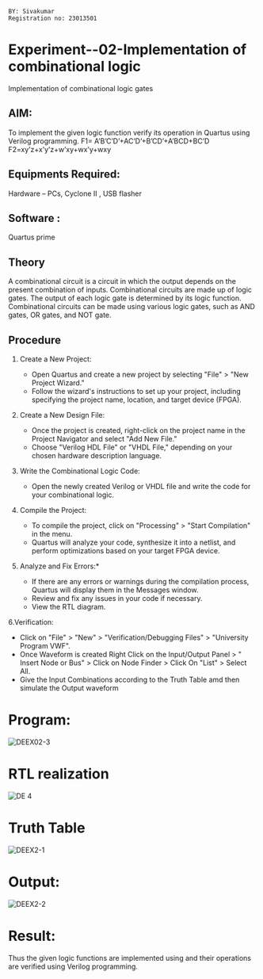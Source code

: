```
BY: Sivakumar
Registration no: 23013501
```
# Experiment--02-Implementation of combinational logic
Implementation of combinational logic gates
 
## AIM:
To implement the given logic function verify its operation in Quartus using Verilog programming.
 F1= A’B’C’D’+AC’D’+B’CD’+A’BCD+BC’D
F2=xy’z+x’y’z+w’xy+wx’y+wxy
 
 
 
## Equipments Required:
 Hardware – PCs, Cyclone II , USB flasher
## Software :
Quartus prime

## Theory
 A combinational circuit is a circuit in which the output depends on the present combination of inputs. Combinational circuits are made up of logic gates. The output of each logic gate is determined by its logic function. Combinational circuits can be made using various logic gates, such as AND gates, OR gates, and NOT gate.

## Procedure
1. Create a New Project:
   - Open Quartus and create a new project by selecting "File" > "New Project Wizard."
   - Follow the wizard's instructions to set up your project, including specifying the project name, location, and target device (FPGA).
2. Create a New Design File:
   - Once the project is created, right-click on the project name in the Project Navigator and select "Add New File."
   - Choose "Verilog HDL File" or "VHDL File," depending on your chosen hardware description language.

3. Write the Combinational Logic Code:
   - Open the newly created Verilog or VHDL file and write the code for your combinational logic.
     
4. Compile the Project:
   - To compile the project, click on "Processing" > "Start Compilation" in the menu.
   - Quartus will analyze your code, synthesize it into a netlist, and perform optimizations based on your target FPGA device.

5. Analyze and Fix Errors:*
   - If there are any errors or warnings during the compilation process, Quartus will display them in the Messages window.
   - Review and fix any issues in your code if necessary.
   - View the RTL diagram.

6.Verification:
   - Click on "File" > "New" > "Verification/Debugging Files" > "University Program VWF".
   - Once Waveform is created Right Click on the Input/Output Panel > " Insert Node or Bus" > Click on Node Finder > Click On "List" > Select All.
   - Give the Input Combinations according to the Truth Table amd then simulate the Output waveform

# Program:
![DEEX02-3](https://github.com/MathiyazhaganDhanapal/Experiment--02-Implementation-of-combinational-logic-/assets/145981115/e111d8cc-82fa-4460-9680-759183f154fa)



# RTL realization

![DE 4](https://github.com/MathiyazhaganDhanapal/Experiment--02-Implementation-of-combinational-logic-/assets/145981115/1d418654-fe93-461d-9519-d30581eda41b)


# Truth Table

![DEEX2-1](https://github.com/MathiyazhaganDhanapal/Experiment--02-Implementation-of-combinational-logic-/assets/145981115/b572890e-6706-4f01-8207-f4bf4c67bfbb)



# Output:
![DEEX2-2](https://github.com/MathiyazhaganDhanapal/Experiment--02-Implementation-of-combinational-logic-/assets/145981115/9976c613-62fa-4b1c-b666-9bc5bbe6bbfc)



# Result:
Thus the given logic functions are implemented using  and their operations are verified using Verilog programming.
